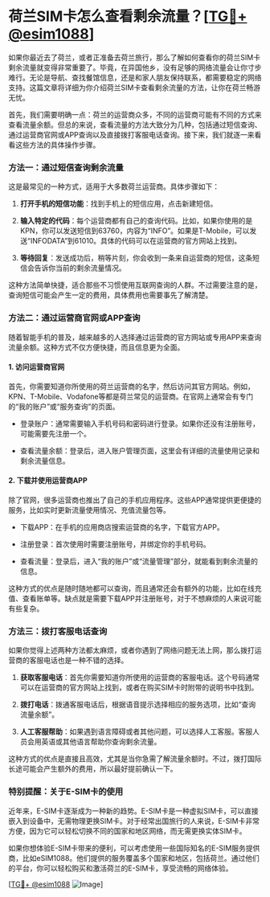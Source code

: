 # 荷兰SIM卡怎么查看剩余流量？[[TG💪+ @esim1088](https://t.me/s/esim1088)]

如果你最近去了荷兰，或者正准备去荷兰旅行，那么了解如何查看你的荷兰SIM卡剩余流量就变得非常重要了。毕竟，在异国他乡，没有足够的网络流量会让你寸步难行。无论是导航、查找餐馆信息，还是和家人朋友保持联系，都需要稳定的网络支持。这篇文章将详细为你介绍荷兰SIM卡查看剩余流量的方法，让你在荷兰畅游无忧。

首先，我们需要明确一点：荷兰的运营商众多，不同的运营商可能有不同的方式来查看流量余额。但总的来说，查看流量的方法大致分为几种，包括通过短信查询、通过运营商官网或APP查询以及直接拨打客服电话查询。接下来，我们就逐一来看看这些方法的具体操作步骤。

### 方法一：通过短信查询剩余流量

这是最常见的一种方式，适用于大多数荷兰运营商。具体步骤如下：

1. **打开手机的短信功能**：找到手机上的短信应用，点击新建短信。
   
2. **输入特定的代码**：每个运营商都有自己的查询代码。比如，如果你使用的是KPN，你可以发送短信到63760，内容为“INFO”。如果是T-Mobile，可以发送“INFODATA”到61010。具体的代码可以在运营商的官方网站上找到。

3. **等待回复**：发送成功后，稍等片刻，你会收到一条来自运营商的短信，这条短信会告诉你当前的剩余流量情况。

这种方法简单快捷，适合那些不习惯使用互联网查询的人群。不过需要注意的是，查询短信可能会产生一定的费用，具体费用也需要事先了解清楚。

### 方法二：通过运营商官网或APP查询

随着智能手机的普及，越来越多的人选择通过运营商的官方网站或专用APP来查询流量余额。这种方式不仅方便快捷，而且信息更为全面。

#### 1. 访问运营商官网

首先，你需要知道你所使用的荷兰运营商的名字，然后访问其官方网站。例如，KPN、T-Mobile、Vodafone等都是荷兰常见的运营商。在官网上通常会有专门的“我的账户”或“服务查询”的页面。

- 登录账户：通常需要输入手机号码和密码进行登录。如果你还没有注册账号，可能需要先注册一个。
  
- 查看流量余额：登录后，进入账户管理页面，这里会有详细的流量使用记录和剩余流量信息。

#### 2. 下载并使用运营商APP

除了官网，很多运营商也推出了自己的手机应用程序。这些APP通常提供更便捷的服务，比如实时更新流量使用情况、充值流量包等。

- 下载APP：在手机的应用商店搜索运营商的名字，下载官方APP。
  
- 注册登录：首次使用时需要注册账号，并绑定你的手机号码。
  
- 查看流量：登录后，进入“我的账户”或“流量管理”部分，就能看到剩余流量的信息。

这种方式的优点是随时随地都可以查询，而且通常还会有额外的功能，比如在线充值、查看账单等。缺点就是需要下载APP并注册账号，对于不想麻烦的人来说可能有些复杂。

### 方法三：拨打客服电话查询

如果你觉得上述两种方法都太麻烦，或者你遇到了网络问题无法上网，那么拨打运营商的客服电话也是一种不错的选择。

1. **获取客服电话**：首先你需要知道你所使用的运营商的客服电话。这个号码通常可以在运营商的官方网站上找到，或者在购买SIM卡时附带的说明书中找到。

2. **拨打电话**：拨通客服电话后，根据语音提示选择相应的服务选项，比如“查询流量余额”。

3. **人工客服帮助**：如果遇到语言障碍或者其他问题，可以选择人工客服。客服人员会用英语或其他语言帮助你查询剩余流量。

这种方式的优点是直接且高效，尤其是当你急需了解流量余额时。不过，拨打国际长途可能会产生额外的费用，所以最好提前确认一下。

### 特别提醒：关于E-SIM卡的使用

近年来，E-SIM卡逐渐成为一种新的趋势。E-SIM卡是一种虚拟SIM卡，可以直接嵌入到设备中，无需物理更换SIM卡。对于经常出国旅行的人来说，E-SIM卡非常方便，因为它可以轻松切换不同的国家和地区网络，而无需更换实体SIM卡。

如果你想体验E-SIM卡带来的便利，可以考虑使用一些国际知名的E-SIM服务提供商，比如eSIM1088。他们提供的服务覆盖多个国家和地区，包括荷兰。通过他们的平台，你可以轻松购买和激活荷兰的E-SIM卡，享受流畅的网络体验。

[[TG💪+ @esim1088](https://t.me/s/esim1088) ![Image](https://i.postimg.cc/4NQfJmqS/Snipaste-2025-05-13-00-14-12.png)]